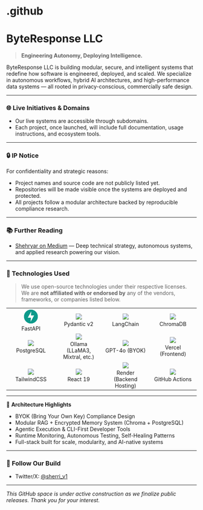 # .github
# ByteResponse LLC

> **Engineering Autonomy, Deploying Intelligence.**

ByteResponse LLC is building modular, secure, and intelligent systems that redefine how software is engineered, deployed, and scaled. We specialize in autonomous workflows, hybrid AI architectures, and high-performance data systems — all rooted in privacy-conscious, commercially safe design.

---

### 🌐 Live Initiatives & Domains
- Our live systems are accessible through subdomains.
- Each project, once launched, will include full documentation, usage instructions, and ecosystem tools.

---

### 🔒 IP Notice
For confidentiality and strategic reasons:
- Project names and source code are not publicly listed yet.
- Repositories will be made visible once the systems are deployed and protected.
- All projects follow a modular architecture backed by reproducible compliance research.

---

### 📚 Further Reading
- [Shehryar on Medium](https://medium.com/@shehryar0001) — Deep technical strategy, autonomous systems, and applied research powering our vision.

---
### 🧠 Technologies Used

> We use open-source technologies under their respective licenses.  
> We are **not affiliated with or endorsed by** any of the vendors, frameworks, or companies listed below.

<table>
  <tr>
    <td align="center" width="140">
      <img src="https://raw.githubusercontent.com/github/explore/main/topics/fastapi/fastapi.png" width="40"><br>FastAPI
    </td>
    <td align="center" width="140">
      <img src="https://avatars.githubusercontent.com/u/97938267?s=200&v=4" width="40"><br>Pydantic v2
    </td>
    <td align="center" width="140">
      <img src="https://avatars.githubusercontent.com/u/113789570?s=200&v=4" width="40"><br>LangChain
    </td>
    <td align="center" width="140">
      <img src="https://raw.githubusercontent.com/chroma-core/chroma/main/docs/static/logo.svg" width="40"><br>ChromaDB
    </td>
  </tr>
  <tr>
    <td align="center" width="140">
      <img src="https://upload.wikimedia.org/wikipedia/commons/2/29/Postgresql_elephant.svg" width="40"><br>PostgreSQL
    </td>
    <td align="center" width="140">
      <img src="https://avatars.githubusercontent.com/u/110370326?s=200&v=4" width="40"><br>Ollama (LLaMA3, Mixtral, etc.)
    </td>
    <td align="center" width="140">
      <img src="https://upload.wikimedia.org/wikipedia/commons/0/04/ChatGPT_logo.svg" width="40"><br>GPT-4o (BYOK)
    </td>
    <td align="center" width="140">
      <img src="https://avatars.githubusercontent.com/u/24036529?s=200&v=4" width="40"><br>Vercel (Frontend)
    </td>
  </tr>
  <tr>
    <td align="center" width="140">
      <img src="https://upload.wikimedia.org/wikipedia/commons/d/d5/Tailwind_CSS_Logo.svg" width="40"><br>TailwindCSS
    </td>
    <td align="center" width="140">
      <img src="https://upload.wikimedia.org/wikipedia/commons/a/a7/React-icon.svg" width="40"><br>React 19
    </td>
    <td align="center" width="140">
      <img src="https://avatars.githubusercontent.com/u/109082189?s=200&v=4" width="40"><br>Render (Backend Hosting)
    </td>
    <td align="center" width="140">
      <img src="https://seeklogo.com/images/G/github-actions-logo-031DEE37C4-seeklogo.com.png" width="40"><br>GitHub Actions
    </td>
  </tr>
</table>

---

🔐 **Architecture Highlights**

- BYOK (Bring Your Own Key) Compliance Design
- Modular RAG + Encrypted Memory System (Chroma + PostgreSQL)
- Agentic Execution & CLI-First Developer Tools
- Runtime Monitoring, Autonomous Testing, Self-Healing Patterns
- Full-stack built for scale, modularity, and AI-native systems




---

### 📡 Follow Our Build
- Twitter/X: [@sherri_v1](https://twitter.com/sherri_v1)

---

*This GitHub space is under active construction as we finalize public releases. Thank you for your interest.*
